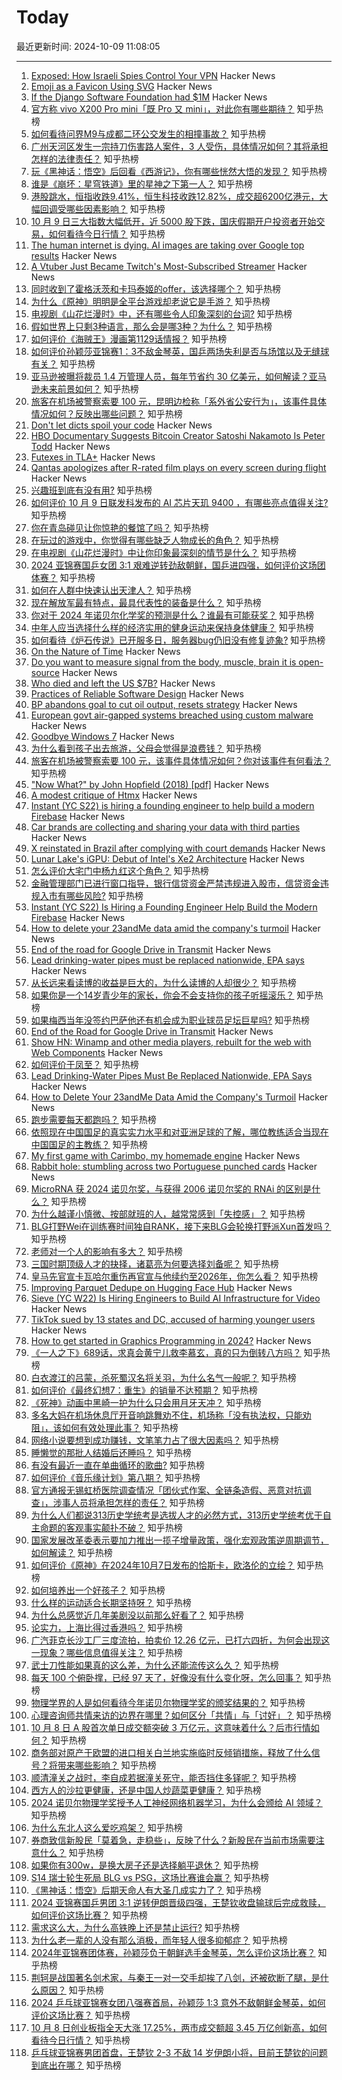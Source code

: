 # Today

最近更新时间: 2024-10-09 11:08:05

--- 
1. [Exposed: How Israeli Spies Control Your VPN](https://www.mintpressnews.com/exposed-how-israeli-spies-control-your-vpn/288259/) Hacker News
2. [Emoji as a Favicon Using SVG](https://css-tricks.com/emoji-as-a-favicon/) Hacker News
3. [If the Django Software Foundation had $1M](https://jacobian.org/2024/oct/8/dsf-one-million/) Hacker News
4. [官方称 vivo X200 Pro mini「既 Pro 又 mini」，对此你有哪些期待？](https://www.zhihu.com/question/770580739) 知乎热榜
5. [如何看待问界M9与成都二环公交发生的相撞事故？](https://www.zhihu.com/question/748626385) 知乎热榜
6. [广州天河区发生一宗持刀伤害路人案件，3 人受伤，具体情况如何？其将承担怎样的法律责任？](https://www.zhihu.com/question/782330896) 知乎热榜
7. [玩《黑神话：悟空》后回看《西游记》，你有哪些恍然大悟的发现？](https://www.zhihu.com/question/665592296) 知乎热榜
8. [谁是《崩坏：星穹铁道》里的星神之下第一人？](https://www.zhihu.com/question/752911482) 知乎热榜
9. [港股跳水，恒指收跌9.41%，恒生科技收跌12.82%，成交超6200亿港元，大幅回调受哪些因素影响？](https://www.zhihu.com/question/780815317) 知乎热榜
10. [10 月 9 日三大指数大幅低开，近 5000 股下跌，国庆假期开户投资者开始交易，如何看待今日行情？](https://www.zhihu.com/question/788585736) 知乎热榜
11. [The human internet is dying. AI images are taking over Google top results](https://old.reddit.com/r/ChatGPT/comments/1fye6tb/the_human_internet_is_dying_ai_images_taking_over/) Hacker News
12. [A Vtuber Just Became Twitch's Most-Subscribed Streamer](https://kotaku.com/ironmouse-kai-cenat-twitch-vtuber-sub-record-1851661798) Hacker News
13. [同时收到了霍格沃茨和卡玛泰姬的offer，该选择哪个？](https://www.zhihu.com/question/661774208) 知乎热榜
14. [为什么《原神》明明是全平台游戏却老说它是手游？](https://www.zhihu.com/question/778810125) 知乎热榜
15. [电视剧《山花烂漫时》中，还有哪些令人印象深刻的台词?](https://www.zhihu.com/question/750384433) 知乎热榜
16. [假如世界上只剩3种语言，那么会是哪3种？为什么？](https://www.zhihu.com/question/20209032) 知乎热榜
17. [如何评价《海贼王》漫画第1129话情报？](https://www.zhihu.com/question/784236831) 知乎热榜
18. [如何评价孙颖莎亚锦赛1：3不敌金琴英，国乒两场失利是否与场馆以及无缝球有关？](https://www.zhihu.com/question/784030628) 知乎热榜
19. [亚马逊被曝将裁员 1.4 万管理人员，每年节省约 30 亿美元，如何解读？亚马逊未来前景如何？](https://www.zhihu.com/question/758670234) 知乎热榜
20. [旅客在机场被警察索要 100 元，昆明边检称「系外省公安行为」，该事件具体情况如何？反映出哪些问题？](https://www.zhihu.com/question/772444247) 知乎热榜
21. [Don't let dicts spoil your code](https://roman.pt/posts/dont-let-dicts-spoil-your-code/) Hacker News
22. [HBO Documentary Suggests Bitcoin Creator Satoshi Nakamoto Is Peter Todd](https://www.bloomberg.com/news/articles/2024-10-09/hbo-documentary-suggests-bitcoin-creator-satoshi-nakamoto-is-peter-todd) Hacker News
23. [Futexes in TLA+](https://surfingcomplexity.blog/2024/10/05/futexes-in-tla/) Hacker News
24. [Qantas apologizes after R-rated film plays on every screen during flight](https://www.cnn.com/2024/10/07/travel/qantas-r-rated-movie-inflight-daddio-intl-hnk/index.html) Hacker News
25. [兴趣班到底有没有用?](https://www.zhihu.com/question/760889281) 知乎热榜
26. [如何评价 10 月 9 日联发科发布的 AI 芯片天玑 9400 ，有哪些亮点值得关注?](https://www.zhihu.com/question/668147698) 知乎热榜
27. [你在青岛碰见让你惊艳的餐馆了吗？](https://www.zhihu.com/question/655978606) 知乎热榜
28. [在玩过的游戏中，你觉得有哪些缺乏人物成长的角色？](https://www.zhihu.com/question/779955141) 知乎热榜
29. [在电视剧《山花烂漫时》中让你印象最深刻的情节是什么？](https://www.zhihu.com/question/695140246) 知乎热榜
30. [2024 亚锦赛国乒女团 3:1 艰难逆转劲敌朝鲜，国乒进四强，如何评价这场团体赛？](https://www.zhihu.com/question/785031970) 知乎热榜
31. [如何在人群中快速认出天津人？](https://www.zhihu.com/question/446117611) 知乎热榜
32. [现在解放军最有特点，最具代表性的装备是什么？](https://www.zhihu.com/question/24784338) 知乎热榜
33. [你对于 2024 年诺贝尔化学奖的预测是什么？谁最有可能获奖？](https://www.zhihu.com/question/666086192) 知乎热榜
34. [中年人应当选择什么样的经济实用的健身运动来保持身体健康？](https://www.zhihu.com/question/667470392) 知乎热榜
35. [如何看待《炉石传说》已开服多日，服务器bug仍旧没有修复迹象?](https://www.zhihu.com/question/712483709) 知乎热榜
36. [On the Nature of Time](https://writings.stephenwolfram.com/2024/10/on-the-nature-of-time/) Hacker News
37. [Do you want to measure signal from the body, muscle, brain it is open-source](https://www.preprints.org/manuscript/202409.1703/v1) Hacker News
38. [Who died and left the US $7B?](https://sherwood.news/power/who-died-and-left-the-us-7-billion-fayez-sarofim/) Hacker News
39. [Practices of Reliable Software Design](https://entropicthoughts.com/practices-of-reliable-software-design) Hacker News
40. [BP abandons goal to cut oil output, resets strategy](https://www.reuters.com/business/energy/bp-drops-oil-output-target-strategy-reset-sources-say-2024-10-07/) Hacker News
41. [European govt air-gapped systems breached using custom malware](https://www.welivesecurity.com/en/eset-research/mind-air-gap-goldenjackal-gooses-government-guardrails/) Hacker News
42. [Goodbye Windows 7](https://lilysthings.org/blog/goodbye-windows-7/) Hacker News
43. [为什么看到孩子出去旅游，父母会觉得是浪费钱？](https://www.zhihu.com/question/666192571) 知乎热榜
44. [旅客在机场被警察索要 100 元，该事件具体情况如何？你对该事件有何看法？](https://www.zhihu.com/question/772444247) 知乎热榜
45. ["Now What?" by John Hopfield (2018) [pdf]](https://pni.princeton.edu/sites/g/files/toruqf321/files/documents/John%20Hopfield%20Now%20What%203_0.pdf) Hacker News
46. [A modest critique of Htmx](https://chrisdone.com/posts/htmx-critique/) Hacker News
47. [Instant (YC S22) is hiring a founding engineer to help build a modern Firebase](https://news.ycombinator.com/item?id=41781768) Hacker News
48. [Car brands are collecting and sharing your data with third parties](https://www.abc.net.au/news/science/2024-10-09/car-brands-are-tracking-and-sharing-your-data-with-third-parties/104440742) Hacker News
49. [X reinstated in Brazil after complying with court demands](https://apnews.com/article/brazil-x-elon-musk-supreme-court-de-moraes-e32c4b4171e78cbe8994f53713a922f7) Hacker News
50. [Lunar Lake's iGPU: Debut of Intel's Xe2 Architecture](https://chipsandcheese.com/p/lunar-lakes-igpu-debut-of-intels) Hacker News
51. [怎么评价大宅门中杨九红这个角色？](https://www.zhihu.com/question/37669223) 知乎热榜
52. [金融管理部门已进行窗口指导，银行信贷资金严禁违规进入股市，信贷资金违规入市有哪些风险?](https://www.zhihu.com/question/778546627) 知乎热榜
53. [Instant (YC S22) Is Hiring a Founding Engineer Help Build the Modern Firebase](https://news.ycombinator.com/item?id=41781768) Hacker News
54. [How to delete your 23andMe data amid the company's turmoil](https://lifehacker.com/health/how-to-delete-23andme-data) Hacker News
55. [End of the road for Google Drive in Transmit](https://blog.panic.com/end-of-the-road-for-google-drive-and-transmit/) Hacker News
56. [Lead drinking-water pipes must be replaced nationwide, EPA says](https://www.nytimes.com/2024/10/08/climate/biden-epa-lead-pipes.html) Hacker News
57. [从长远来看读博的收益是巨大的，为什么读博的人却很少？](https://www.zhihu.com/question/562539993) 知乎热榜
58. [如果你是一个14岁青少年的家长，你会不会支持你的孩子听摇滚乐？](https://www.zhihu.com/question/629695716) 知乎热榜
59. [如果梅西当年没签约巴萨他还有机会成为职业球员足坛巨星吗?](https://www.zhihu.com/question/767579585) 知乎热榜
60. [End of the Road for Google Drive in Transmit](https://blog.panic.com/end-of-the-road-for-google-drive-and-transmit/) Hacker News
61. [Show HN: Winamp and other media players, rebuilt for the web with Web Components](https://player.style) Hacker News
62. [如何评价于凤至？](https://www.zhihu.com/question/371455967) 知乎热榜
63. [Lead Drinking-Water Pipes Must Be Replaced Nationwide, EPA Says](https://www.nytimes.com/2024/10/08/climate/biden-epa-lead-pipes.html) Hacker News
64. [How to Delete Your 23andMe Data Amid the Company's Turmoil](https://lifehacker.com/health/how-to-delete-23andme-data) Hacker News
65. [跑步需要每天都跑吗？](https://www.zhihu.com/question/668207733) 知乎热榜
66. [依照现在中国国足的真实实力水平和对亚洲足球的了解，哪位教练适合当现在中国国足的主教练？](https://www.zhihu.com/question/666388298) 知乎热榜
67. [My first game with Carimbo, my homemade engine](https://nullonerror.org/2024/10/08/my-first-game-with-carimbo/) Hacker News
68. [Rabbit hole: stumbling across two Portuguese punched cards](https://blog.jgc.org/2024/10/rabbit-hole-stumbling-across-two.html) Hacker News
69. [MicroRNA 获 2024 诺贝尔奖，与获得 2006 诺贝尔奖的 RNAi 的区别是什么？](https://www.zhihu.com/question/770664282) 知乎热榜
70. [为什么越谨小慎微、按部就班的人，越常常感到「失控感」？](https://www.zhihu.com/question/671400755) 知乎热榜
71. [BLG打野Wei在训练赛时间独自RANK，接下来BLG会轮换打野派Xun首发吗？](https://www.zhihu.com/question/777305442) 知乎热榜
72. [老师对一个人的影响有多大？](https://www.zhihu.com/question/285052074) 知乎热榜
73. [三国时期顶级人才的抉择，诸葛亮为何要选择刘备呢？](https://www.zhihu.com/question/672894384) 知乎热榜
74. [皇马先官宣卡瓦哈尔重伤再官宣与他续约至2026年，你怎么看？](https://www.zhihu.com/question/763263135) 知乎热榜
75. [Improving Parquet Dedupe on Hugging Face Hub](https://huggingface.co/blog/improve_parquet_dedupe) Hacker News
76. [Sieve (YC W22) Is Hiring Engineers to Build AI Infrastructure for Video](https://www.sievedata.com/) Hacker News
77. [TikTok sued by 13 states and DC, accused of harming younger users](https://www.reuters.com/legal/tiktok-sued-by-13-states-dc-accused-harming-younger-users-2024-10-08/) Hacker News
78. [How to get started in Graphics Programming in 2024?](https://twitter.com/rainbowpikmin/status/1842967087809237119) Hacker News
79. [《一人之下》689话，求真会黄宁儿救李慕玄，真的只为倒转八方吗？](https://www.zhihu.com/question/735672907) 知乎热榜
80. [白衣渡江的吕蒙，杀死蜀汉名将关羽，为什么名气一般呢？](https://www.zhihu.com/question/594134251) 知乎热榜
81. [如何评价《最终幻想7：重生》的销量不达预期？](https://www.zhihu.com/question/726342495) 知乎热榜
82. [《死神》动画中黑崎一护为什么只会用月牙天冲？](https://www.zhihu.com/question/660911215) 知乎热榜
83. [多名大妈在机场休息厅开音响跳舞劝不住，机场称「没有执法权，只能劝阻」，该如何有效处理此事？](https://www.zhihu.com/question/748727234) 知乎热榜
84. [网络小说要想到成功赚钱，文笔笔力占了很大因素吗？](https://www.zhihu.com/question/758016627) 知乎热榜
85. [睡懒觉的那批人结婚后还睡吗？](https://www.zhihu.com/question/767486093) 知乎热榜
86. [有没有最近一直在单曲循环的歌曲?](https://www.zhihu.com/question/666769653) 知乎热榜
87. [如何评价《音乐缘计划》第八期？](https://www.zhihu.com/question/762908484) 知乎热榜
88. [官方通报无锡虹桥医院调查情况「团伙式作案、全链条造假、恶意对抗调查」，涉事人员将承担怎样的责任？](https://www.zhihu.com/question/782345094) 知乎热榜
89. [为什么人们都说313历史学统考是选拔人才的必然方式，313历史学统考优于自主命题的客观事实颠扑不破？](https://www.zhihu.com/question/668291293) 知乎热榜
90. [国家发展改革委表示要加力推出一揽子增量政策，强化宏观政策逆周期调节，如何解读？](https://www.zhihu.com/question/777948761) 知乎热榜
91. [如何评价《原神》在2024年10月7日发布的恰斯卡，欧洛伦的立绘？](https://www.zhihu.com/question/772362008) 知乎热榜
92. [如何培养出一个好孩子？](https://www.zhihu.com/question/609097588) 知乎热榜
93. [什么样的运动适合长期坚持呀？](https://www.zhihu.com/question/669859545) 知乎热榜
94. [为什么总感觉近几年美剧没以前那么好看了？](https://www.zhihu.com/question/646099270) 知乎热榜
95. [论实力，上海比得过香港吗？](https://www.zhihu.com/question/616415317) 知乎热榜
96. [广汽菲克长沙工厂三度流拍，拍卖价 12.26 亿元，已打六四折，为何会出现这一现象？哪些信息值得关注？](https://www.zhihu.com/question/667686546) 知乎热榜
97. [武士刀性能如果真的这么差，为什么还能流传这么久？](https://www.zhihu.com/question/663780086) 知乎热榜
98. [每天 100 个俯卧撑，已经 97 天了，好像没有什么变化呀，怎么回事？](https://www.zhihu.com/question/665855919) 知乎热榜
99. [物理学界的人是如何看待今年诺贝尔物理学奖的颁奖结果的？](https://www.zhihu.com/question/782345083) 知乎热榜
100. [心理咨询师共情来访的边界在哪里？如何区分「共情」与「讨好」？](https://www.zhihu.com/question/665878940) 知乎热榜
101. [10 月 8 日 A 股首次单日成交额突破 3 万亿元，这意味着什么？后市行情如何？](https://www.zhihu.com/question/777819709) 知乎热榜
102. [商务部对原产于欧盟的进口相关白兰地实施临时反倾销措施，释放了什么信号？将带来哪些影响？](https://www.zhihu.com/question/779319317) 知乎热榜
103. [顺清潼关之战时，李自成若据潼关死守，能否挡住多铎呢？](https://www.zhihu.com/question/767825347) 知乎热榜
104. [西方人的沙拉更健康，还是中国人炒蔬菜更健康？](https://www.zhihu.com/question/458600977) 知乎热榜
105. [2024 诺贝尔物理学奖授予人工神经网络机器学习，为什么会颁给 AI 领域？](https://www.zhihu.com/question/777943030) 知乎热榜
106. [为什么东北人这么爱吃鸡架？](https://www.zhihu.com/question/664951524) 知乎热榜
107. [券商致信新股民「莫着急，走稳些」，反映了什么？新股民在当前市场需要注意什么？](https://www.zhihu.com/question/780487565) 知乎热榜
108. [如果你有300w，是换大房子还是选择躺平退休？](https://www.zhihu.com/question/667680671) 知乎热榜
109. [S14 瑞士轮生死局 BLG vs PSG，这场比赛谁会赢？](https://www.zhihu.com/question/777755715) 知乎热榜
110. [《黑神话：悟空》后期天命人有大圣几成实力了？](https://www.zhihu.com/question/665527919) 知乎热榜
111. [2024 亚锦赛国乒男团 3:1 逆转伊朗晋级四强，王楚钦收盘输球后完成救赎，如何评价这场比赛？](https://www.zhihu.com/question/780283169) 知乎热榜
112. [需求这么大，为什么高铁晚上还是禁止运行?](https://www.zhihu.com/question/666928738) 知乎热榜
113. [为什么老一辈的人没有那么消极，而年轻人很多抑郁症？](https://www.zhihu.com/question/715083437) 知乎热榜
114. [2024年亚锦赛团体赛，孙颖莎负于朝鲜选手金琴英，怎么评价这场比赛？](https://www.zhihu.com/question/784016330) 知乎热榜
115. [荆轲是战国著名剑术家，与秦王一对一交手却挨了八剑，还被砍断了腿，是什么原因？](https://www.zhihu.com/question/666488175) 知乎热榜
116. [2024 乒乓球亚锦赛女团八强赛首局，孙颖莎 1:3 意外不敌朝鲜金琴英，如何评价这场比赛？](https://www.zhihu.com/question/784002372) 知乎热榜
117. [10 月 8 日创业板指全天大涨 17.25%，两市成交额超 3.45 万亿创新高，如何看待今日行情？](https://www.zhihu.com/question/777604102) 知乎热榜
118. [乒乓球亚锦赛男团首盘，王楚钦 2-3 不敌 14 岁伊朗小将，目前王楚钦的问题到底出在哪？](https://www.zhihu.com/question/779400065) 知乎热榜
